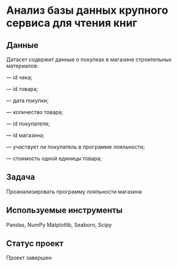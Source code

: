 # Анализ базы данных крупного сервиса для чтения книг
## Данные

Датасет содержит данные о покупках в магазине строительных материалов:

 — id чека;
 
 — id товара;
 
 — дата покупки;
 
 — количество товара;
 
 — id покупателя;
 
 — id магазина;
 
 — участвует ли покупатель в программе лояльности;
 
 — стоимость одной единицы товара;

## Задача
Проанализировать программу лояльности магазина

## Используемые инструменты
Pandas, NumPy Matplotlib, Seaborn, Scipy

## Статус проект
Проект завершен
